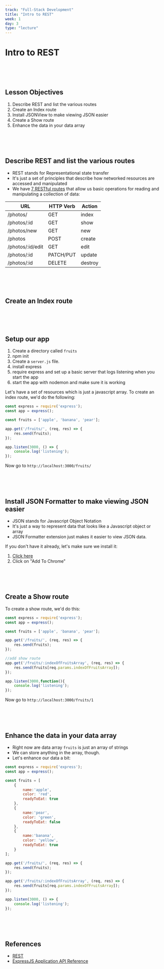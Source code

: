 ```yaml
---
track: "Full-Stack Development"
title: "Intro to REST"
week: 1
day: 3
type: "lecture"
---
```

# Intro to REST

<br>
<br>
<br>

## Lesson Objectives

1. Describe REST and list the various routes
1. Create an Index route
1. Install JSONView to make viewing JSON easier
1. Create a Show route
1. Enhance the data in your data array

<br>
<br>
<br>


## Describe REST and list the various routes

- REST stands for Representational state transfer
- It's just a set of principles that describe how networked resources are accessed and manipulated
- We have [7 RESTful routes](https://gist.github.com/alexpchin/09939db6f81d654af06b) that allow us basic operations for reading and manipulating a collection of data:

| **URL**          | **HTTP Verb**|**Action**|
|------------------|--------------|----------|
| /photos/         | GET          | index  
| /photos/:id      | GET          | show       
| /photos/new      | GET          | new   
| /photos          | POST         | create   
| /photos/:id/edit | GET          | edit       
| /photos/:id      | PATCH/PUT    | update    
| /photos/:id      | DELETE       | destroy  


<br>
<br>
<br>



## Create an Index route


<br>
<br>
<br>


## Setup our app

1.  Create a directory called `fruits`
2.  npm init
3.  Create a `server.js` file.
4.  install express
5.  require express and set up a basic server that logs listening when you start the app
6.  start the app with nodemon and make sure it is working

Let's have a set of resources which is just a javascript array.  To create an index route, we'd do the following:

```javascript
const express = require('express');
const app = express();

const fruits = ['apple', 'banana', 'pear'];

app.get('/fruits/', (req, res) => {
    res.send(fruits);
});

app.listen(3000, () => {
    console.log('listening');
});
```

Now go to `http://localhost:3000/fruits/`

<br>
<br>
<br>


## Install JSON Formatter to make viewing JSON easier

- JSON stands for Javascript Object Notation
- It's just a way to represent data that looks like a Javascript object or array
- JSON Formatter extension just makes it easier to view JSON data.

If you don't have it already, let's make sure we install it:

1. [Click here](https://chrome.google.com/webstore/detail/json-formatter/bcjindcccaagfpapjjmafapmmgkkhgoa)
1. Click on "Add To Chrome"

<br>
<br>
<br>



## Create a Show route

To create a show route, we'd do this:

```javascript
const express = require('express');
const app = express();

const fruits = ['apple', 'banana', 'pear'];

app.get('/fruits/', (req, res) => {
    res.send(fruits);
});

//add show route
app.get('/fruits/:indexOfFruitsArray', (req, res) => {
    res.send(fruits[req.params.indexOfFruitsArray]);
});

app.listen(3000,function(){
    console.log('listening');
});
```

Now go to `http://localhost:3000/fruits/1`

<br>
<br>
<br>


## Enhance the data in your data array

- Right now are data array `fruits` is just an array of strings
- We can store anything in the array, though.
- Let's enhance our data a bit:

```javascript
const express = require('express');
const app = express();

const fruits = [
    {
        name:'apple',
        color: 'red',
        readyToEat: true
    },
    {
        name:'pear',
        color: 'green',
        readyToEat: false
    },
    {
        name:'banana',
        color: 'yellow',
        readyToEat: true
    }
];

app.get('/fruits/', (req, res) => {
    res.send(fruits);
});

app.get('/fruits/:indexOfFruitsArray', (req, res) => {
    res.send(fruits[req.params.indexOfFruitsArray]);
});

app.listen(3000, () => {
    console.log('listening');
});
```

<br>
<br>
<br>

## References
- [REST](https://en.wikipedia.org/wiki/Representational_state_transfer)
- [ExpressJS Application API Reference](https://expressjs.com/en/4x/api.html#app)